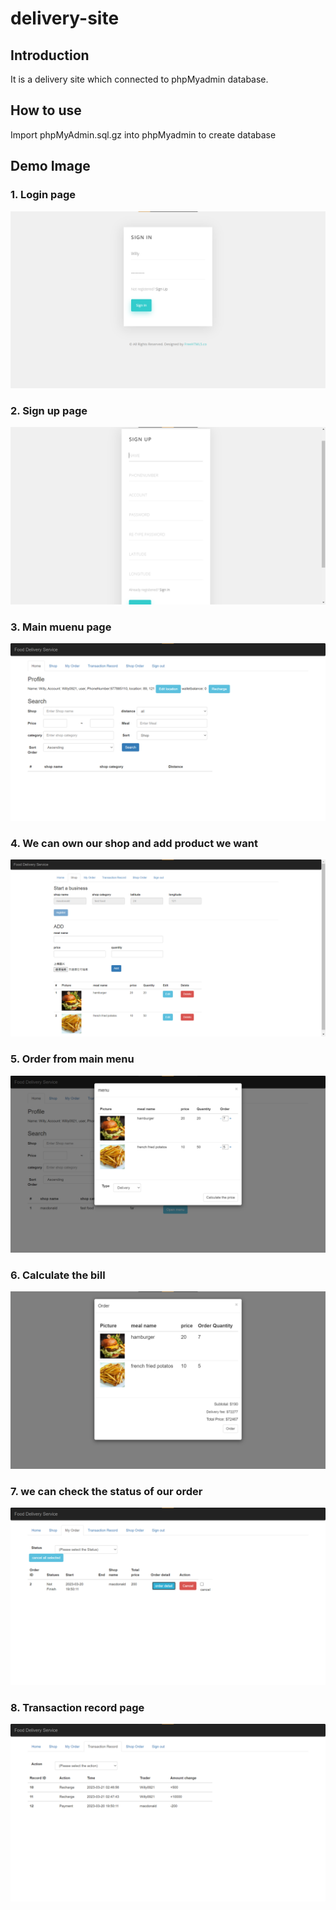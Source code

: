 # delivery-site
## Introduction
It is a delivery site which connected to phpMyadmin database.
## How to use
Import phpMyAdmin.sql.gz into phpMyadmin to create database
## Demo Image
### 1. Login page

![plot](./demo_image/login.png)
### 2. Sign up page

![plot](./demo_image/sign_up.png)
### 3. Main muenu page

![plot](./demo_image/main_menu.png)
### 4. We can own our shop and add product we want

![plot](./demo_image/shop_owner.png)
### 5. Order from main menu

![plot](./demo_image/order.png)
### 6. Calculate the bill

![plot](./demo_image/bill.png)
### 7. we can check the status of our order

![plot](./demo_image/order_history.png)
### 8. Transaction record page

![plot](./demo_image/transaction_record.png)
